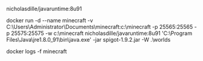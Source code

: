 nicholasdille/javaruntime:8u91

docker run -d --name minecraft -v C:\Users\Administrator\Documents\minecraft:c:\minecraft -p 25565:25565 -p 25575:25575 -w c:\minecraft nicholasdille/javaruntime:8u91 'C:\Program Files\Java\jre1.8.0_91\bin\java.exe' -jar spigot-1.9.2.jar -W .\worlds

docker logs -f minecraft
